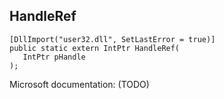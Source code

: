 ## HandleRef

```
[DllImport("user32.dll", SetLastError = true)]
public static extern IntPtr HandleRef(
   IntPtr pHandle
);
```

Microsoft documentation: (TODO)
